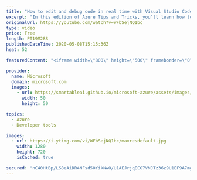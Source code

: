 ```yaml
---
title: "How to edit and debug code in real time with Visual Studio Code Live Share | Azure Tips and Tricks"
excerpt: "In this edition of Azure Tips and Tricks, you’ll learn how to instantly and securely share your current project, debugging session, terminal instance, localhost web app, and voice and text chat with Live Share extension for Visual Studio Code.     For more tips and tricks, visit: https://aka.ms/azuretipsandtricks"
originalUrl: https://youtube.com/watch?v=WFbSejNQ1bc
type: video
price: Free
length: PT19M28S
publishedDateTime: 2020-05-08T15:15:36Z
heat: 52

featuredContent: "<iframe width=\"800\" height=\"500\" frameborder=\"0\" src=\"https://www.youtube.com/embed/WFbSejNQ1bc\" allow=\"accelerometer; autoplay; encrypted-media; gyroscope; picture-in-picture\" allowfullscreen></iframe>"

provider:
  name: Microsoft
  domain: microsoft.com
  images:
    - url: https://smartableai.github.io/microsoft-azure/assets/images/organizations/microsoft.com-50x50.jpg
      width: 50
      height: 50

topics:
  - Azure
  - Developer tools

images:
  - url: https://i.ytimg.com/vi/WFbSejNQ1bc/maxresdefault.jpg
    width: 1280
    height: 720
    isCached: true

secured: "nC40HtBp/LS8eAiDR4NFsd50YikNwO/U1AEJrjqECO7VNJTz36z9U1EF9A7mgM3S2de2H9h2Q98cSCqNXBFkDN5/MHP35MnmujNgLZWnPQiOvPqxH7vYpbpbX9gKNp3FqGi6z4fzSA3mk4MONNR4AuIV4pHHBPnB+y0kVB9UmQ+seBBVfU0UoDFabG81Fp5bOR2MoD/p3yjhjoImlbVt1DJ6jC+O/hveY+RDryZYTDgeUO6YLXRSrVj0ofrtJ9ONFKZiPmjhztXHArps73eVWbPD3GAQpZWoFjH2JcPcDujzfRA5Z5exTFuzyqfbZporNQmKlZO7Md1JYi3rrPDvhQhk14wb6dZciXx6Uh+rppfXc6w0NebshYXKYOpFZ3BLBiV0+O8XOfwq64eQRUImE5BL4aalOHeKAhcvK06qJqw=;XM6IpiPuxXGJys+CNpXvJA=="
---
```


